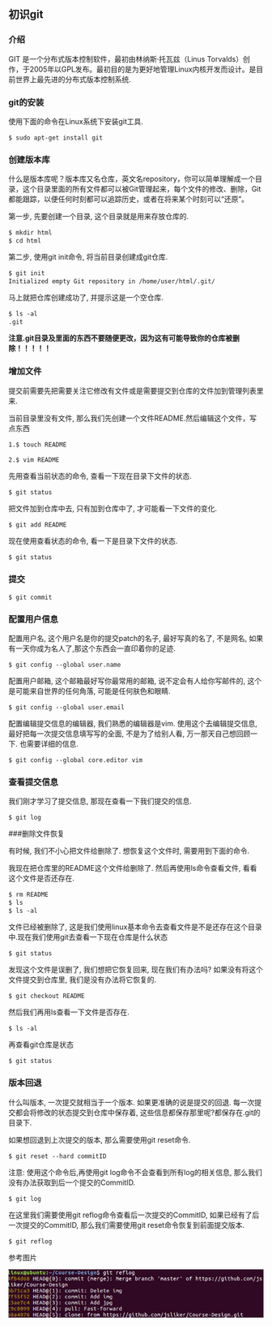 ## 初识git

### 介绍

GIT 是一个分布式版本控制软件，最初由林纳斯·托瓦兹（Linus Torvalds）创作，于2005年以GPL发布。最初目的是为更好地管理Linux内核开发而设计。是目前世界上最先进的分布式版本控制系统.

### git的安装

使用下面的命令在Linux系统下安装git工具.
```
$ sudo apt-get install git
```

### 创建版本库

什么是版本库呢？版本库又名仓库，英文名repository，你可以简单理解成一个目录，这个目录里面的所有文件都可以被Git管理起来，每个文件的修改、删除，Git都能跟踪，以便任何时刻都可以追踪历史，或者在将来某个时刻可以“还原”。

第一步, 先要创建一个目录, 这个目录就是用来存放仓库的.

```
$ mkdir html
$ cd html
```

第二步, 使用git init命令, 将当前目录创建成git仓库.

```
$ git init
Initialized empty Git repository in /home/user/html/.git/
```

马上就把仓库创建成功了, 并提示这是一个空仓库.

```
$ ls -al
.git
```

**注意.git目录及里面的东西不要随便更改，因为这有可能导致你的仓库被删除！！！！！**

### 增加文件

提交前需要先把需要关注它修改有文件或是需要提交到仓库的文件加到管理列表里来.

当前目录里没有文件, 那么我们先创建一个文件README.然后编辑这个文件，写点东西

```
1.$ touch README
```

```
2.$ vim README
```

先用查看当前状态的命令, 查看一下现在目录下文件的状态.
```
$ git status
```

把文件加到仓库中去, 只有加到仓库中了, 才可能看一下文件的变化.

```
$ git add README
```

现在使用查看状态的命令, 看一下是目录下文件的状态.

```
$ git status
```

### 提交

```
$ git commit
```

### 配置用户信息

配置用户名, 这个用户名是你的提交patch的名子, 最好写真的名了, 不是网名, 如果有一天你成为名人了,那这个东西会一直印着你的足迹.
```
$ git config --global user.name
```

配置用户邮箱, 这个邮箱最好写你最常用的邮箱, 说不定会有人给你写邮件的, 这个是可能来自世界的任何角落, 可能是任何肤色和眼睛.

```
$ git config --global user.email
```

配置编辑提交信息的编辑器, 我们熟悉的编辑器是vim. 使用这个去编辑提交信息, 最好把每一次提交信息填写写的全面, 不是为了给别人看, 万一那天自己想回顾一下. 也需要详细的信息.

```
$ git config --global core.editor vim
```

### 查看提交信息

我们刚才学习了提交信息, 那现在查看一下我们提交的信息.

```
$ git log
```

###删除文件恢复

有时候, 我们不小心把文件给删除了. 想恢复这个文件时, 需要用到下面的命令.

我现在把仓库里的README这个文件给删除了. 然后再使用ls命令查看文件, 看看这个文件是否还存在.

```
$ rm README
$ ls
$ ls -al
```

文件已经被删除了, 这是我们使用linux基本命令去查看文件是不是还存在这个目录中.现在我们使用git去查看一下现在仓库是什么状态

```
$ git status
```

发现这个文件是误删了, 我们想把它恢复回来, 现在我们有办法吗? 如果没有将这个文件提交到仓库里, 我们是没有办法将它恢复的.

```
$ git checkout README
```

然后我们再用ls查看一下文件是否存在.

```
$ ls -al
```

再查看git仓库是状态
```
$ git status
```

### 版本回退

什么叫版本, 一次提交就相当于一个版本. 如果更准确的说是提交的回退. 每一次提交都会将修改的状态提交到仓库中保存着, 这些信息都保存那里呢?都保存在.git的目录下.

如果想回退到上次提交的版本, 那么需要使用git reset命令.

```
$ git reset --hard commitID
```

注意: 使用这个命令后,再使用git log命令不会查看到所有log的相关信息, 那么我们没有办法获取到后一个提交的CommitID.

```
$ git log
```

在这里我们需要使用git reflog命令查看后一次提交的CommitID, 如果已经有了后一次提交的CommitID, 那么我们需要使用git reset命令恢复到前面提交版本.

```
$ git reflog
```

参考图片

![](../img/0003.jpg)




